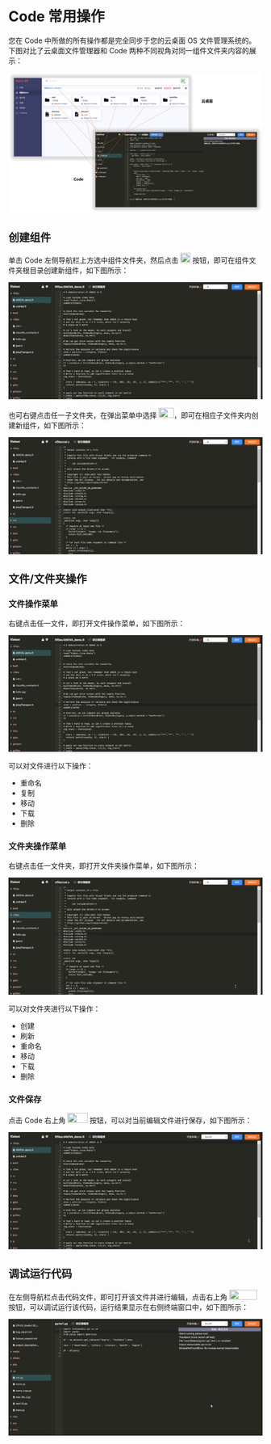 # Code 常用操作

您在 Code 中所做的所有操作都是完全同步于您的云桌面 OS 文件管理系统的。下图对比了云桌面文件管理器和 Code 两种不同视角对同一组件文件夹内容的展示：

![Matrix.OS](../../../../../media/os/tools/code/codeview.png "OS 与 Code 视角")

## 创建组件

单击 Code 左侧导航栏上方选中组件文件夹，然后点击 <img src="./././././media/logo/codecreate.png" width="20" height="20"> 按钮，即可在组件文件夹根目录创建新组件，如下图所示：

![Matrix.OS](../../../../../media/os/tools/code/newitemroot.gif "在根目录创建组件")

也可右键点击任一子文件夹，在弹出菜单中选择 <img src="./././././media/logo/codecreatemenu.png" width="30" height="20">，即可在相应子文件夹内创建新组件，如下图所示：

![Matrix.OS](../../../../../media/os/tools/code/newitemfolder.gif "在其它位置创建组件")

## 文件/文件夹操作

### 文件操作菜单

右键点击任一文件，即打开文件操作菜单，如下图所示：

![Matrix.OS](../../../../../media/os/tools/code/filemenu.gif "文件操作菜单")

可以对文件进行以下操作：

* 重命名
* 复制
* 移动
* 下载
* 删除

### 文件夹操作菜单

右键点击任一文件夹，即打开文件夹操作菜单，如下图所示：

![Matrix.OS](../../../../../media/os/tools/code/foldermenu.gif "文件夹操作菜单")

可以对文件夹进行以下操作：

* 创建
* 刷新
* 重命名
* 移动
* 下载
* 删除

### 文件保存

点击 Code 右上角 <img src="./././././media/logo/codesave.png" width="40" height="20"> 按钮，可以对当前编辑文件进行保存，如下图所示：

![Matrix.OS](../../../../../media/os/tools/code/savefile.gif "保存文件")

## 调试运行代码

在左侧导航栏点击代码文件，即可打开该文件并进行编辑，点击右上角 <img src="./././././media/logo/codedebug.png" width="55" height="20"> 按钮，可以调试运行该代码，运行结果显示在右侧终端窗口中，如下图所示：

![Matrix.OS](../../../../../media/os/tools/code/runcode.gif "调试运行代码")
